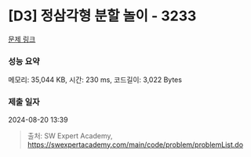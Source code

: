 # [D3] 정삼각형 분할 놀이 - 3233 

[문제 링크](https://swexpertacademy.com/main/code/problem/problemDetail.do?contestProbId=AWAe5G8afT0DFAUw) 

### 성능 요약

메모리: 35,044 KB, 시간: 230 ms, 코드길이: 3,022 Bytes

### 제출 일자

2024-08-20 13:39



> 출처: SW Expert Academy, https://swexpertacademy.com/main/code/problem/problemList.do